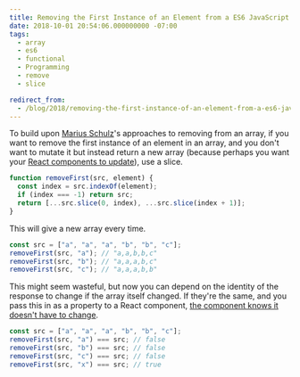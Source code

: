 ```yaml
---
title: Removing the First Instance of an Element from a ES6 JavaScript Array
date: 2018-10-01 20:54:06.000000000 -07:00
tags:
  - array
  - es6
  - functional
  - Programming
  - remove
  - slice

redirect_from:
  - /blog/2018/removing-the-first-instance-of-an-element-from-a-es6-javascript-array/
---
```


To build upon
<a
  href="https://blog.mariusschulz.com/2016/07/16/removing-elements-from-javascript-arrays">Marius Schulz</a>'s approaches to removing from an array, if you want to remove the first
instance of an element in an array, and you don't want to mutate it but
instead return a new array (because perhaps you want your
<a
  href="https://lorenstewart.me/2017/01/22/javascript-array-methods-mutating-vs-non-mutating/">React components to update</a>), use a slice.

```javascript
function removeFirst(src, element) {
  const index = src.indexOf(element);
  if (index === -1) return src;
  return [...src.slice(0, index), ...src.slice(index + 1)];
}
```

This will give a new array every time.

```javascript
const src = ["a", "a", "a", "b", "b", "c"];
removeFirst(src, "a"); // "a,a,b,b,c"
removeFirst(src, "b"); // "a,a,a,b,c"
removeFirst(src, "c"); // "a,a,a,b,b"
```

This might seem wasteful, but now you can depend on the identity of the
response to change if the array itself changed. If they're the same, and you
pass this in as a property to a React component,
<a
  href="https://medium.com/@baphemot/note-that-purecomponent-does-a-shallow-comparison-of-props-so-if-you-use-complex-data-structures-8675023e0b92">the component knows it doesn't have to change</a>.

```javascript
const src = ["a", "a", "a", "b", "b", "c"];
removeFirst(src, "a") === src; // false
removeFirst(src, "b") === src; // false
removeFirst(src, "c") === src; // false
removeFirst(src, "x") === src; // true
```
